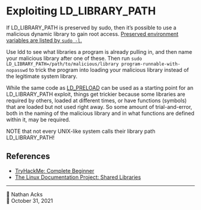 # Exploiting LD_LIBRARY_PATH

If LD_LIBRARY_PATH is preserved by sudo, then it’s possible to use a malicious dynamic library to gain root access. [Preserved environment variables are listed by `sudo -l`.](enumerate-sudo-access.md)

Use ldd to see what libraries a program is already pulling in, and then name your malicious library after one of these. Then run `sudo LD_LIBRARY_PATH=/path/to/malicious/library program-runnable-with-nopasswd` to trick the program into loading your malicious library instead of the legitimate system library.

While the same code as [LD_PRELOAD](exploiting-ld-preload.md) can be used as a starting point for an LD_LIBRARY_PATH exploit, things get trickier because some libraries are required by others, loaded at different times, or have functions (symbols) that are loaded but not used right away. So some amount of trial-and-error, both in the naming of the malicious library and in what functions are defined within it, may be required.

NOTE that not every UNIX-like system calls their library path LD_LIBRARY_PATH!

## References

* [TryHackMe: Complete Beginner](tryhackme-complete-beginner.md)
* [The Linux Documentation Project: Shared Libraries](https://tldp.org/HOWTO/Program-Library-HOWTO/shared-libraries.html)

- - - -

<span aria-hidden="true">👤</span> Nathan Acks  
<span aria-hidden="true">📅</span> October 31, 2021
